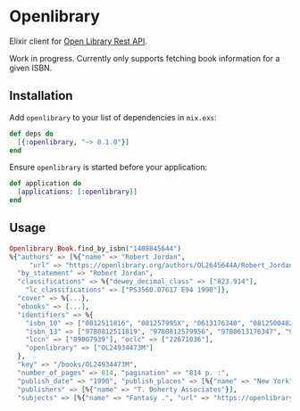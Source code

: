 # Openlibrary

Elixir client for [Open Library Rest API](https://openlibrary.org/dev/docs/restful_api).

Work in progress. Currently only supports fetching book information for a given ISBN.

## Installation

Add `openlibrary` to your list of dependencies in `mix.exs`:

```elixir
def deps do
  [{:openlibrary, "~> 0.1.0"}]
end
```

Ensure `openlibrary` is started before your application:

```elixir
def application do
  [applications: [:openlibrary]]
end
```

## Usage

```elixir
Openlibrary.Book.find_by_isbn("1408845644")
%{"authors" => [%{"name" => "Robert Jordan",
     "url" => "https://openlibrary.org/authors/OL2645644A/Robert_Jordan"}],
  "by_statement" => "Robert Jordan",
  "classifications" => %{"dewey_decimal_class" => ["823.914"],
    "lc_classifications" => ["PS3560.O7617 E94 1990"]},
  "cover" => %{...},
  "ebooks" => [...],
  "identifiers" => %{
    "isbn_10" => ["0812511816", "081257995X", "0613176340", "0812500482"],
    "isbn_13" => ["9780812511819", "9780812579956", "9780613176347", "9780812500486"],
    "lccn" => ["89007939"], "oclc" => ["22671036"],
    "openlibrary" => ["OL24934473M"]
  },
  "key" => "/books/OL24934473M",
  "number_of_pages" => 814, "pagination" => "814 p. :",
  "publish_date" => "1990", "publish_places" => [%{"name" => "New York"}],
  "publishers" => [%{"name" => "T. Doherty Associates"}],
  "subjects" => [%{"name" => "Fantasy .", "url" => "https://openlibrary.org/subjects/fantasy_."}]}
```
